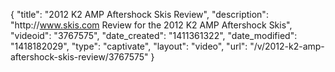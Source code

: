 {
    "title": "2012 K2 AMP Aftershock Skis Review",
    "description": "http:\/\/www.skis.com Review for the 2012 K2 AMP Aftershock Skis",
    "videoid": "3767575",
    "date_created": "1411361322",
    "date_modified": "1418182029",
    "type": "captivate",
    "layout": "video",
    "url": "\/v\/2012-k2-amp-aftershock-skis-review\/3767575"
}